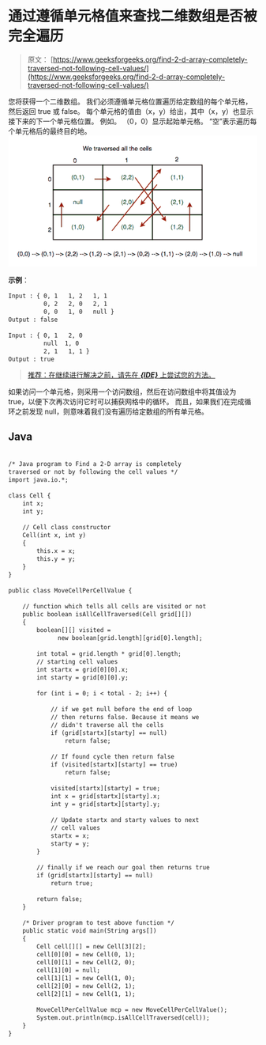 # 通过遵循单元格值来查找二维数组是否被完全遍历

> 原文： [https://www.geeksforgeeks.org/find-2-d-array-completely-traversed-not-following-cell-values/](https://www.geeksforgeeks.org/find-2-d-array-completely-traversed-not-following-cell-values/)

您将获得一个二维数组。 我们必须遵循单元格位置遍历给定数组的每个单元格，然后返回 true 或 false。 每个单元格的值由（x，y）给出，其中（x，y）也显示接下来的下一个单元格位置。 例如。 （0，0）显示起始单元格。 “空”表示遍历每个单元格后的最终目的地。
![](img/065b6d6fda51999581aa209c328b3363.png)

**示例**：

```
Input : { 0, 1   1, 2   1, 1 
          0, 2   2, 0   2, 1 
          0, 0   1, 0   null }
Output : false

Input : { 0, 1   2, 0 
          null  1, 0
          2, 1   1, 1 }
Output : true

```

> [推荐：在继续进行解决之前，请先在 ***{IDE}*** 上尝试您的方法。](https://ide.geeksforgeeks.org/)

如果访问一个单元格，则采用一个访问数组，然后在访问数组中将其值设为 true，以便下次再次访问它时可以捕获网格中的循环。 而且，如果我们在完成循环之前发现 null，则意味着我们没有遍历给定数组的所有单元格。

## Java

```

/* Java program to Find a 2-D array is completely 
traversed or not by following the cell values */
import java.io.*; 

class Cell { 
    int x; 
    int y; 

    // Cell class constructor 
    Cell(int x, int y) 
    { 
        this.x = x; 
        this.y = y; 
    } 
} 

public class MoveCellPerCellValue { 

    // function which tells all cells are visited or not 
    public boolean isAllCellTraversed(Cell grid[][]) 
    { 
        boolean[][] visited =  
              new boolean[grid.length][grid[0].length]; 

        int total = grid.length * grid[0].length; 
        // starting cell values 
        int startx = grid[0][0].x; 
        int starty = grid[0][0].y; 

        for (int i = 0; i < total - 2; i++) { 

            // if we get null before the end of loop  
            // then returns false. Because it means we  
            // didn't traverse all the cells 
            if (grid[startx][starty] == null)  
                return false; 

            // If found cycle then return false 
            if (visited[startx][starty] == true)  
                return false; 

            visited[startx][starty] = true; 
            int x = grid[startx][starty].x; 
            int y = grid[startx][starty].y; 

            // Update startx and starty values to next 
            // cell values 
            startx = x; 
            starty = y; 
        } 

        // finally if we reach our goal then returns true 
        if (grid[startx][starty] == null)  
            return true; 

        return false; 
    } 

    /* Driver program to test above function */
    public static void main(String args[]) 
    { 
        Cell cell[][] = new Cell[3][2]; 
        cell[0][0] = new Cell(0, 1); 
        cell[0][1] = new Cell(2, 0); 
        cell[1][0] = null; 
        cell[1][1] = new Cell(1, 0); 
        cell[2][0] = new Cell(2, 1); 
        cell[2][1] = new Cell(1, 1); 

        MoveCellPerCellValue mcp = new MoveCellPerCellValue(); 
        System.out.println(mcp.isAllCellTraversed(cell)); 
    } 
} 

```